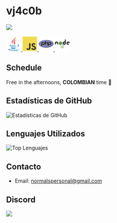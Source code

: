 # vj4c0b 
![](https://komarev.com/ghpvc/?username=cc0d3r&style=for-the-badge&color=2d0269)
<p align="left"> </a> <a href="https://www.java.com" target="_blank" rel="noreferrer"> <img src="https://raw.githubusercontent.com/devicons/devicon/master/icons/java/java-original.svg" alt="java" width="40" height="40"/> </a> <a href="https://developer.mozilla.org/en-US/docs/Web/JavaScript" target="_blank" rel="noreferrer"> <img src="https://raw.githubusercontent.com/devicons/devicon/master/icons/javascript/javascript-original.svg" alt="javascript" width="40" height="40"/> </a> <a href="https://www.php.net" target="_blank" rel="noreferrer"> <img src="https://raw.githubusercontent.com/devicons/devicon/master/icons/php/php-original.svg" alt="php" width="40" height="40"/> </a> <img src="https://raw.githubusercontent.com/devicons/devicon/master/icons/nodejs/nodejs-original-wordmark.svg" alt="nodejs" width="40" height="40"/> </p>

## Schedule
Free in the afternoons, **COLOMBIAN** time 👺

## Estadísticas de GitHub
![Estadísticas de GitHub](https://github-readme-stats.vercel.app/api?username=NormalShit&show_icons=true&title_color=ff0000&icon_color=ff0000&text_color=ffffff&bg_color=000000)

## Lenguajes Utilizados
![Top Lenguajes](https://github-readme-stats.vercel.app/api/top-langs/?username=NormalShit&layout=compact&title_color=ff0000&icon_color=ff0000&text_color=ffffff&bg_color=000000)

## Contacto
- Email: [normalspersonal@gmail.com](mailto:normalspersonal@gmail.com)

## Discord
<a href="https://www.buymeacoffee.com/cc0d3r">
  <img src="https://api.status.gg/discord/719667387833647165?theme%5Bbackground%5D%5Bprimary%5D=000000&theme%5Bbackground%5D%5Bsecondary%5D=000000&theme%5Btext%5D%5Bsecondary%5D=ffffff&theme%5Bseparator%5D=000000&theme%5Blogo%5D=ff0000&border%5Bcolor%5D=ff0000&border%5Bwidth%5D=4&hide%5Bspotify%5D=true&hide%5BstatusIcon%5D=true" align="centre" />
</a>
